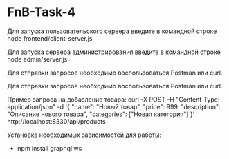 # FnB-Task-4
Для запуска пользовательского сервера введите в командной строке node frontend/client-server.js

Для запуска сервера администрирования введите в командной строке node admin/server.js

Для отправки запросов необходимо воспользоваться Postman или curl.

Для отправки запросов необходимо воспользоваться Postman или curl.

Пример запроса на добавление товара:
curl -X POST -H "Content-Type: application/json" -d '{
  "name": "Новый товар",
  "price": 999,
  "description": "Описание нового товара",
  "categories": ["Новая категория"]
}' http://localhost:8330/api/products

Установка необходимых зависимостей для работы:
* npm install graphql ws